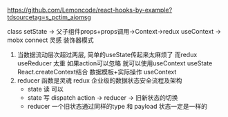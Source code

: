 https://github.com/Lemoncode/react-hooks-by-example?tdsourcetag=s_pctim_aiomsg

class setState -> 父子组件props+props调用->Context->redux useContext -> mobx connect 灵感 装饰器模式
1. 当数据流动层次超过两层, 简单的useState传起来太麻烦了 而redux useReducer 太重
    如果action可以忽略 就可以使用useContext
    useState React.createContext结合 数据模板+实际操作
    useContext
2. reducer 函数是灵魂
    redux 企业级的数据状态安全流程及架构
    - state 读 可以
    - state 写 dispatch action -> reducer -> 旧新状态的切换
    - reducer 一个旧状态通过同样的type 和 payload 状态一定是一样的